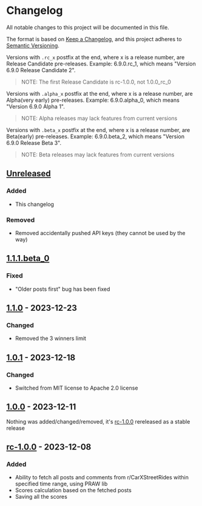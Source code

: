 # Changelog

All notable changes to this project will be documented in this file.

The format is based on [Keep a Changelog](https://keepachangelog.com/en/1.0.0/),
and this project adheres to [Semantic Versioning](https://semver.org/spec/v2.0.0.html).

Versions with `.rc_x` postfix at the end, where x is a release number, are Release Candidate pre-releases. Example: 6.9.0.rc_1, which means "Version 6.9.0 Release Candidate 2".
>NOTE: The first Release Candidate is rc-1.0.0, not 1.0.0_rc_0

Versions with `.alpha_x` postfix at the end, where x is a release number, are Alpha(very early) pre-releases. Example: 6.9.0.alpha_0, which means "Version 6.9.0 Alpha 1".
>NOTE: Alpha releases may lack features from current versions

Versions with `.beta_x` postfix at the end, where x is a release number, are Beta(early) pre-releases. Example: 6.9.0.beta_2, which means "Version 6.9.0 Release Beta 3".
>NOTE: Beta releases may lack features from current versions

## [Unreleased]

### Added

- This changelog

### Removed

- Removed accidentally pushed API keys (they cannot be used by the way)

## [1.1.1.beta_0]

### Fixed

- "Older posts first" bug has been fixed

## [1.1.0] - 2023-12-23

### Changed

- Removed the 3 winners limit

## [1.0.1] - 2023-12-18

### Changed

- Switched from MIT license to Apache 2.0 license

## [1.0.0] - 2023-12-11

 Nothing was added/changed/removed, it's [rc-1.0.0](#rc-100---2023-12-08) rereleased as a stable release

## [rc-1.0.0] - 2023-12-08

### Added

- Ability to fetch all posts and comments from r/CarXStreetRides within specified time range, using PRAW lib
- Scores calculation based on the fetched posts
- Saving all the scores

[unreleased]: https://github.com/mrpaw69/carxrides-scoresfetcher/compare/1.1.0...develop
[1.1.1.beta_0]: https://github.com/mrpaw69/carxrides-scoresfetcher/compare/1.1.0...1.1.1.beta_0
[1.1.0]: https://github.com/mrpaw69/carxrides-scoresfetcher/compare/1.0.1...1.1.0
[1.0.1]: https://github.com/mrpaw69/carxrides-scoresfetcher/compare/1.0.0...1.0.1
[1.0.0]: https://github.com/mrpaw69/carxrides-scoresfetcher/compare/rc-1.0.0...1.0.0
[rc-1.0.0]: https://github.com/mrpaw69/carxrides-scoresfetcher/releases/tag/rc-1.0.0
